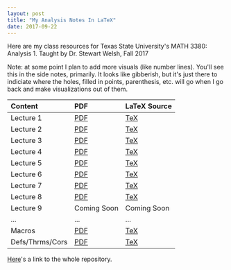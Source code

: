 ```yaml
---
layout: post
title: "My Analysis Notes In LaTeX"
date: 2017-09-22
---
```


Here are my class resources for Texas State University's MATH 3380: Analysis 1.
Taught by Dr. Stewart Welsh, Fall 2017

Note: at some point I plan to add more visuals (like number lines). You'll see this in the side notes, primarily. It looks like gibberish, but it's just there to indiciate where the holes, filled in points, parenthesis, etc. will go when I go back and make visualizations out of them.

| Content   |      PDF      |  LaTeX Source |
|:---------|:--------------|:------|
| Lecture 1|  [PDF](https://github.com/joshualmitchell/joshualmitchell.github.io/blob/master/MATH3380/Lec%201%20-%20Analysis%201%20-%20MATH%203380.pdf) | [TeX](https://github.com/joshualmitchell/joshualmitchell.github.io/blob/master/MATH3380/Lec%201%20-%20Analysis%201%20-%20MATH%203380.tex) |
| Lecture 2|  [PDF](https://github.com/joshualmitchell/joshualmitchell.github.io/blob/master/MATH3380/Lec%202%20-%20Analysis%201%20-%20MATH%203380.pdf) | [TeX](https://github.com/joshualmitchell/joshualmitchell.github.io/blob/master/MATH3380/Lec%202%20-%20Analysis%201%20-%20MATH%203380.tex) |
| Lecture 3|  [PDF](https://github.com/joshualmitchell/joshualmitchell.github.io/blob/master/MATH3380/Lec%203%20-%20Analysis%201%20-%20MATH%203380.pdf) | [TeX](https://github.com/joshualmitchell/joshualmitchell.github.io/blob/master/MATH3380/Lec%203%20-%20Analysis%201%20-%20MATH%203380.tex) |
| Lecture 4|  [PDF](https://github.com/joshualmitchell/joshualmitchell.github.io/blob/master/MATH3380/Lec%204%20-%20Analysis%201%20-%20MATH%203380.pdf) | [TeX](https://github.com/joshualmitchell/joshualmitchell.github.io/blob/master/MATH3380/Lec%204%20-%20Analysis%201%20-%20MATH%203380.tex) |
| Lecture 5|  [PDF](https://github.com/joshualmitchell/joshualmitchell.github.io/blob/master/MATH3380/Lec%205%20-%20Analysis%201%20-%20MATH%203380.pdf) | [TeX](https://github.com/joshualmitchell/joshualmitchell.github.io/blob/master/MATH3380/Lec%205%20-%20Analysis%201%20-%20MATH%203380.tex) |
| Lecture 6|  [PDF](https://github.com/joshualmitchell/joshualmitchell.github.io/blob/master/MATH3380/Lec%206%20-%20Analysis%201%20-%20MATH%203380.pdf) | [TeX](https://github.com/joshualmitchell/joshualmitchell.github.io/blob/master/MATH3380/Lec%206%20-%20Analysis%201%20-%20MATH%203380.tex) |
| Lecture 7|  [PDF](https://github.com/joshualmitchell/joshualmitchell.github.io/blob/master/MATH3380/Lec%207%20-%20Analysis%201%20-%20MATH%203380.pdf) | [TeX](https://github.com/joshualmitchell/joshualmitchell.github.io/blob/master/MATH3380/Lec%207%20-%20Analysis%201%20-%20MATH%203380.tex) |
| Lecture 8|  [PDF](https://github.com/joshualmitchell/joshualmitchell.github.io/blob/master/MATH3380/Lec%208%20-%20Analysis%201%20-%20MATH%203380.pdf) | [TeX](https://github.com/joshualmitchell/joshualmitchell.github.io/blob/master/MATH3380/Lec%208%20-%20Analysis%201%20-%20MATH%203380.tex) |
| Lecture 9|  Coming Soon | Coming Soon |
| ... | ... | ... |
| Macros|  [PDF](https://github.com/joshualmitchell/joshualmitchell.github.io/blob/master/MATH3380/ShortcutsAnalysis.pdf) | [TeX](https://github.com/joshualmitchell/joshualmitchell.github.io/blob/master/MATH3380/ShortcutsAnalysis.tex) |
| Defs/Thrms/Cors | [PDF](https://github.com/joshualmitchell/joshualmitchell.github.io/blob/master/MATH3380/DefsThrmsCors%20-%20Analysis%201%20-%20MATH%203380.pdf) | [TeX](https://github.com/joshualmitchell/joshualmitchell.github.io/blob/master/MATH3380/DefsThrmsCors%20-%20Analysis%201%20-%20MATH%203380.tex) |

[Here](https://github.com/joshualmitchell/joshualmitchell.github.io/tree/master/MATH3380)'s a link to the whole repository.